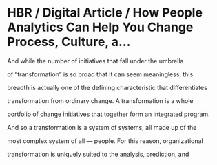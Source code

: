 # HBR / Digital Article / How People Analytics Can Help You Change Process, Culture, a…

And while the number of initiatives that fall under the umbrella

of “transformation” is so broad that it can seem meaningless, this

breadth is actually one of the defining characteristic that differentiates

transformation from ordinary change. A transformation is a whole

portfolio of change initiatives that together form an integrated program.

And so a transformation is a system of systems, all made up of the

most complex system of all — people. For this reason, organizational

transformation is uniquely suited to the analysis, prediction, and